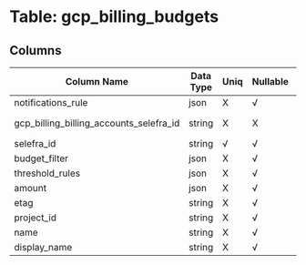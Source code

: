 # Table: gcp_billing_budgets

## Columns 

|  Column Name   |  Data Type  | Uniq | Nullable | Description | 
|  ----  | ----  | ----  | ----  | ---- | 
| notifications_rule | json | X | √ |  | 
| gcp_billing_billing_accounts_selefra_id | string | X | X | fk to gcp_billing_billing_accounts.selefra_id | 
| selefra_id | string | √ | √ | primary keys value md5 | 
| budget_filter | json | X | √ |  | 
| threshold_rules | json | X | √ |  | 
| amount | json | X | √ |  | 
| etag | string | X | √ |  | 
| project_id | string | X | √ |  | 
| name | string | X | √ |  | 
| display_name | string | X | √ |  | 


